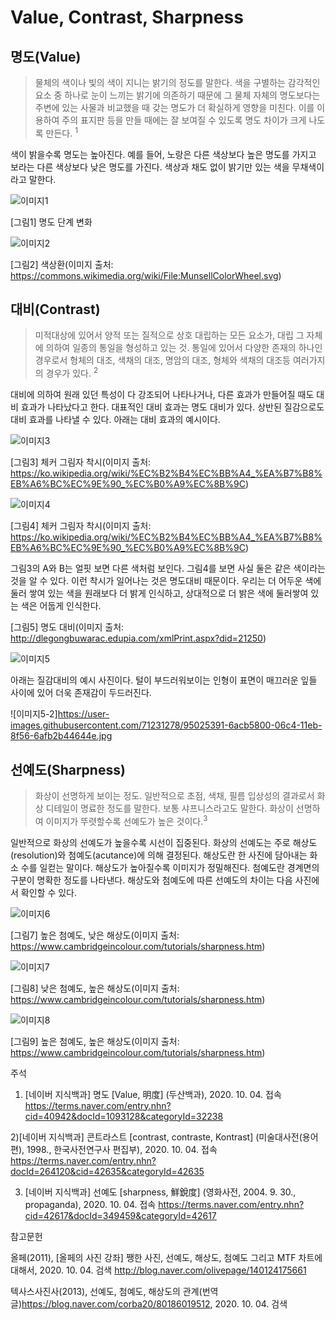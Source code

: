 # Value, Contrast, Sharpness

## 명도(Value)
> 물체의 색이나 빛의 색이 지니는 밝기의 정도를 말한다. 
색을 구별하는 감각적인 요소 중 하나로 눈이 느끼는 밝기에 의존하기 때문에 그 물체 자체의 명도보다는 주변에 있는 사물과 비교했을 때 갖는 명도가 더 확실하게 영향을 미친다.
이를 이용하여 주의 표지판 등을 만들 때에는 잘 보여질 수 있도록 명도 차이가 크게 나도록 만든다. <sup>1

색이 밝을수록 명도는 높아진다. 예를 들어, 노랑은 다른 색상보다 높은 명도를 가지고 보라는 다른 색상보다 낮은 명도를 가진다. 색상과 채도 없이 밝기만 있는 색을 무채색이라고 말한다. 


![이미지1](https://user-images.githubusercontent.com/71231278/93719228-0ab0be00-fbbc-11ea-9115-3cdc526e4c8e.jpg)


[그림1] 명도 단계 변화 


![이미지2](https://user-images.githubusercontent.com/71231278/93719021-dc7eae80-fbba-11ea-9c36-eaaf99795c5a.png)


[그림2] 색상환(이미지 출처: https://commons.wikimedia.org/wiki/File:MunsellColorWheel.svg)
 

## 대비(Contrast)
>미적대상에 있어서 양적 또는 질적으로 상호 대립하는 모든 요소가, 대립 그 자체에 의하여 일종의 통일을 형성하고 있는 것.
통일에 있어서 다양한 존재의 하나인 경우로서 형체의 대조, 색채의 대조, 명암의 대조, 형체와 색채의 대조등 여러가지의 경우가 있다. <sup>2


대비에 의하여 원래 있던 특성이 다 강조되어 나타나거나, 다른 효과가 만들어질 때도 대비 효과가 나타났다고 한다.
대표적인 대비 효과는 명도 대비가 있다. 상반된 질감으로도 대비 효과를 나타낼 수 있다. 아래는 대비 효과의 예시이다.


![이미지3](https://user-images.githubusercontent.com/71231278/95024552-a3683300-06be-11eb-87bc-f78af95aa24f.png)


[그림3] 체커 그림자 착시(이미지 출처: https://ko.wikipedia.org/wiki/%EC%B2%B4%EC%BB%A4_%EA%B7%B8%EB%A6%BC%EC%9E%90_%EC%B0%A9%EC%8B%9C)  


![이미지4](https://user-images.githubusercontent.com/71231278/95024551-a2cf9c80-06be-11eb-9577-c76fd30bcb12.png)


[그림4] 체커 그림자 착시(이미지 출처: https://ko.wikipedia.org/wiki/%EC%B2%B4%EC%BB%A4_%EA%B7%B8%EB%A6%BC%EC%9E%90_%EC%B0%A9%EC%8B%9C)  

그림3의 A와 B는 얼핏 보면 다른 색처럼 보인다. 그림4를 보면 사실 둘은 같은 색이라는 것을 알 수 있다. 이런 착시가 일어나는 것은 명도대비 때문이다. 우리는 더 어두운 색에 둘러 쌓여 있는 색을 원래보다 더 밝게 인식하고, 상대적으로 더 밝은 색에 둘러쌓여 있는 색은 어둡게 인식한다.

[그림5] 명도 대비(이미지 출처: http://dlegongbuwarac.edupia.com/xmlPrint.aspx?did=21250)


![이미지5](https://user-images.githubusercontent.com/71231278/95024553-a3683300-06be-11eb-994b-76921c52dc42.jpg)


아래는 질감대비의 예시 사진이다. 털이 부드러워보이는 인형이 표면이 매끄러운 잎들 사이에 있어 더욱 존재감이 두드러진다.  

![이미지5-2]https://user-images.githubusercontent.com/71231278/95025391-6acb5800-06c4-11eb-8f56-6afb2b44644e.jpg


## 선예도(Sharpness)
> 화상이 선명하게 보이는 정도.
일반적으로 초점, 색채, 필름 입상성의 결과로서 화상 디테일이 명료한 정도를 말한다.
보통 샤프니스라고도 말한다. 화상이 선명하여 이미지가 뚜렷할수록 선예도가 높은 것이다.<sup>3


일반적으로 화상의 선예도가 높을수록 시선이 집중된다.
화상의 선예도는 주로 해상도(resolution)와 첨예도(acutance)에 의해 결정된다. 해상도란 한 사진에 담아내는 화소 수를 일컫는 말이다.
해상도가 높아질수록 이미지가 정밀해진다. 첨예도란 경계면의 구분이 명확한 정도를 나타낸다. 해상도와 첨예도에 따른 선예도의 차이는 다음 사진에서 확인할 수 있다. 


![이미지6](https://user-images.githubusercontent.com/71231278/95025254-55096300-06c3-11eb-8d68-f11460572af9.jpg)


[그림7] 높은 첨예도, 낮은 해상도(이미지 출처: https://www.cambridgeincolour.com/tutorials/sharpness.htm)


![이미지7](https://user-images.githubusercontent.com/71231278/95025252-53d83600-06c3-11eb-905a-58e5f3f5fe96.jpg)


[그림8] 낮은 첨예도, 높은 해상도(이미지 출처: https://www.cambridgeincolour.com/tutorials/sharpness.htm)


![이미지8](https://user-images.githubusercontent.com/71231278/95025250-52a70900-06c3-11eb-9685-413417e0b75a.jpg)


[그림9] 높은 첨예도, 높은 해상도(이미지 출처: https://www.cambridgeincolour.com/tutorials/sharpness.htm)


주석


1) [네이버 지식백과] 명도 [Value, 明度] (두산백과), 2020. 10. 04. 접속
https://terms.naver.com/entry.nhn?cid=40942&docId=1093128&categoryId=32238


2)[네이버 지식백과] 콘트라스트 [contrast, contraste, Kontrast] (미술대사전(용어편), 1998., 한국사전연구사 편집부), 2020. 10. 04. 접속
https://terms.naver.com/entry.nhn?docId=264120&cid=42635&categoryId=42635


3) [네이버 지식백과] 선예도 [sharpness, 鮮銳度] (영화사전, 2004. 9. 30., propaganda), 2020. 10. 04. 접속
https://terms.naver.com/entry.nhn?cid=42617&docId=349459&categoryId=42617

참고문헌


올페(2011), [올페의 사진 강좌] 쨍한 사진, 선예도, 해상도, 첨예도 그리고 MTF 차트에 대해서, 2020. 10. 04. 검색
http://blog.naver.com/olivepage/140124175661


텍사스사진사(2013), 선예도, 첨예도, 해상도의 관계(번역글)https://blog.naver.com/corba20/80186019512, 2020. 10. 04. 검색
